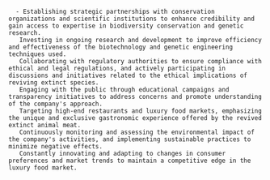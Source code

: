      - Establishing strategic partnerships with conservation organizations and scientific institutions to enhance credibility and gain access to expertise in biodiversity conservation and genetic research.
       Investing in ongoing research and development to improve efficiency and effectiveness of the biotechnology and genetic engineering techniques used.
       Collaborating with regulatory authorities to ensure compliance with ethical and legal regulations, and actively participating in discussions and initiatives related to the ethical implications of reviving extinct species.
       Engaging with the public through educational campaigns and transparency initiatives to address concerns and promote understanding of the company's approach.
       Targeting high-end restaurants and luxury food markets, emphasizing the unique and exclusive gastronomic experience offered by the revived extinct animal meat.
       Continuously monitoring and assessing the environmental impact of the company's activities, and implementing sustainable practices to minimize negative effects.
       Constantly innovating and adapting to changes in consumer preferences and market trends to maintain a competitive edge in the luxury food market.


